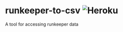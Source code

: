 # runkeeper-to-csv ![Heroku](http://heroku-badge.herokuapp.com/?app=runkeeper-to-csv&style=flat)
A tool for accessing runkeeper data
